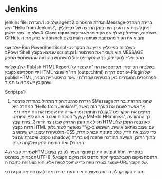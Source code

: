 # Jenkins
jenkins file:
שלבים:
1.הגדרת agent
2.הגדרת פרמטרים:Message-ברירת המחדל היא "Hello from Jenkins!", וניתן לשנות את הערך הזה בזמן ההרצה של הפייפליין.
3.שלבים-
שלב ראשון-Clone repository:בשלב זה, הפייפליין שולף את הקוד מהמאגר GitHub.
הוא בודק את הbranch בשם main ומביא את הקוד מהכתובת שניתנה

שלב שני-Run PowerShell Script-בשלב זה הפייפליין מריץ את הסקריפט בPowerShell שנמצא בקובץ script.ps1.
הוא מעביר את הפרמטר MESSAGE מהפייפליין לסקריפט, כך שהסקריפט יכול להשתמש בהודעה שהמשתמש מספק

שלב שלישי-Publish HTML Report-בשלב זה הפייפליין מפרסם את הדו"ח שנוצר על ידי הסקריפט כקובץ HTML
הדו"ח שנוצר (output.html) יפורסם דרך ה-Plugin של publishHTML
הפרמטרים המוגדרים כאן מבטיחים שהדו"ח יישאר בהיסטוריית הבניה, ושהקובץ יישמר ויוצג תמיד


Script.ps1:
1. הגדרת פרמטר:הקוד מתחיל בהגדרת פרמטר $Message שהוא מחרוזת. ברירת המחדל היא "Hello from Jenkins!", אך אפשר לשנות את הערך הזה כאשר מריצים את הסקריפט
2.קבלת חותמת זמן:השורה הזו אוספת את החותמת הזמן הנוכחית ומבנה אותה לפי הפורמט "yyyy-MM-dd HH:mm:ss", כך שההודעה תכיל את הזמן המדויק שבו נוצר הדוח
3.יצירת קובץ HTML:כאן נבנה התוכן של הדוח כקובץ HTML עם עיצוב מותאם אישית. השימוש ב-@"" מאפשר ליצור בלוק מולטשורת
עיצוב: יש שימוש ב-CSS כדי לעצב את הדף, כולל סגנונות עבור כותרת, טקסט ומסגרת עם צל (shadow)
בתוך התוכן, מופיעה ההודעה שהוזנה (או ברירת המחדל) ואת חותמת הזמן שנלקחה קודם

4.שמירת קובץ הHTML:התוכן שנוצר נשמר לקובץ בשם output.html בספרייה הנוכחית, בפורמט UTF-8.
5.הדפסת מיקום הקובץ:בסוף הקוד מדפיס את מיקום הקובץ שנוצר בצורה נוחה כדי שתוכל לגשת אליו. הוא מציג את כתובת ה-URL של הקובץ.

מטרת הקוד:קבלת הודעה מעוצבת או הודעת ברירת מחדל עם חתימת זמן עדכני
